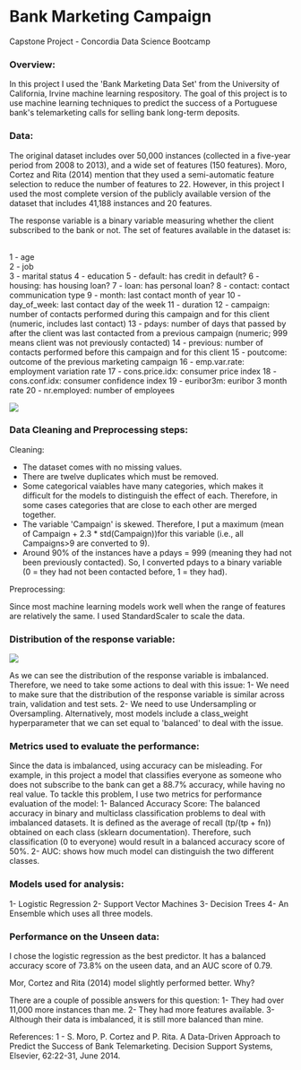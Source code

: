 # Bank Marketing Campaign

Capstone Project - Concordia Data Science Bootcamp

### Overview:

In this project I used the 'Bank Marketing Data Set' from the University of California, Irvine machine learning respository. The goal of this project is to use machine learning techniques to predict the success of a Portuguese bank's telemarketing calls for selling bank long-term deposits.

### Data:

The original dataset includes over 50,000 instances (collected in a five-year period from 2008 to 2013), and a wide set of features (150 features). Moro, Cortez and Rita (2014) mention that they used a semi-automatic feature selection to reduce the number of features to 22. However, in this project I used the most complete version of the publicly available version of the dataset that includes 41,188 instances and 20 features.

The response variable is a binary variable measuring whether the client subscribed to the bank or not. The set of features available in the dataset is:

<br>1 - age 
<br>2 - job 
<br>3 - marital status
4 - education 
5 - default: has credit in default? 
6 - housing: has housing loan? 
7 - loan: has personal loan? 
8 - contact: contact communication type 
9 - month: last contact month of year 
10 - day_of_week: last contact day of the week 
11 - duration
12 - campaign: number of contacts performed during this campaign and for this client (numeric, includes last contact)
13 - pdays: number of days that passed by after the client was last contacted from a previous campaign (numeric; 999 means client was not previously contacted)
14 - previous: number of contacts performed before this campaign and for this client
15 - poutcome: outcome of the previous marketing campaign 
16 - emp.var.rate: employment variation rate
17 - cons.price.idx: consumer price index 
18 - cons.conf.idx: consumer confidence index 
19 - euribor3m: euribor 3 month rate 
20 - nr.employed: number of employees

<img src="C:\Users\brzro\concordia_bootcamp\bank_marketing\assets\corr.png" style="max-width: 360px"/>

### Data Cleaning and Preprocessing steps:

Cleaning:

- The dataset comes with no missing values. 
- There are twelve duplicates which must be removed. 
- Some categorical vaiables have many categories, which makes it difficult for the models to distinguish the effect of each. Therefore, in some cases categories that are close to each other are merged together. 
- The variable 'Campaign' is skewed. Therefore, I put a maximum (mean of Campaign + 2.3 * std(Campaign))for this variable (i.e., all Campaigns>9 are converted to 9).
- Around 90% of the instances have a pdays = 999 (meaning they had not been previously contacted). So, I converted pdays to a binary variable (0 = they had not been contacted before, 1 = they had).

Preprocessing: 

Since most machine learning models work well when the range of features are relatively the same. I used StandardScaler to scale the data.

### Distribution of the response variable:

<img src="C:\Users\brzro\concordia_bootcamp\bank_marketing\assets\distribution_y.png" style="max-width: 360px"/>

As we can see the distribution of the response variable is imbalanced. Therefore, we need to take some actions to deal with this issue:
1- We need to make sure that the distribution of the response variable is similar across train, validation and test sets.
2- We need to use Undersampling or Oversampling. Alternatively, most models include a class_weight hyperparameter that we can set equal to 'balanced' to deal with the issue.

### Metrics used to evaluate the performance:

Since the data is imbalanced, using accuracy can be misleading. For example, in this project a model that classifies everyone as someone who does not subscribe to the bank can get a 88.7% accuracy, while having no real value.
To tackle this problem, I use two metrics for performance evaluation of the model:
1- Balanced Accuracy Score: The balanced accuracy in binary and multiclass classification problems to deal with imbalanced datasets. It is defined as the average of recall (tp/(tp + fn)) obtained on each class (sklearn documentation). Therefore, such classification (0 to everyone) would result in a balanced accuracy score of 50%.
2- AUC: shows how much model can distinguish the two different classes.

### Models used for analysis:

1- Logistic Regression
2- Support Vector Machines
3- Decision Trees
4- An Ensemble which uses all three models. 

### Performance on the Unseen data:

I chose the logistic regression as the best predictor. It has a balanced accuracy score of 73.8% on the useen data, and an AUC score of 0.79. 

Mor, Cortez and Rita (2014) model slightly performed better. Why?

There are a couple of possible answers for this question:
1- They had over 11,000 more instances than me.
2- They had more features available.
3- Although their data is imbalanced, it is still more balanced than mine.


References:
1 - S. Moro, P. Cortez and P. Rita. A Data-Driven Approach to Predict the Success of Bank Telemarketing. Decision Support Systems, Elsevier, 62:22-31, June 2014.






